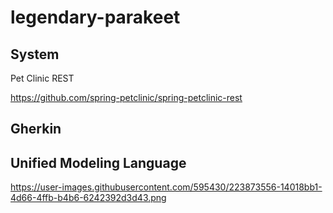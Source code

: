 # legendary-parakeet

## System

Pet Clinic REST

https://github.com/spring-petclinic/spring-petclinic-rest

## Gherkin



## Unified Modeling Language

https://user-images.githubusercontent.com/595430/223873556-14018bb1-4d66-4ffb-b4b6-6242392d3d43.png
